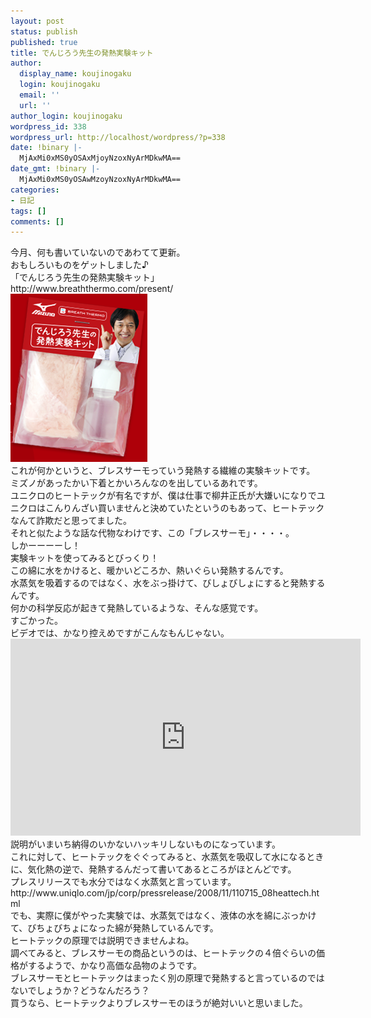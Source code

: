 ```yaml
---
layout: post
status: publish
published: true
title: でんじろう先生の発熱実験キット
author:
  display_name: koujinogaku
  login: koujinogaku
  email: ''
  url: ''
author_login: koujinogaku
wordpress_id: 338
wordpress_url: http://localhost/wordpress/?p=338
date: !binary |-
  MjAxMi0xMS0yOSAxMjoyNzoxNyArMDkwMA==
date_gmt: !binary |-
  MjAxMi0xMS0yOSAwMzoyNzoxNyArMDkwMA==
categories:
- 日記
tags: []
comments: []
---
```

<p>今月、何も書いていないのであわてて更新。<br />
おもしろいものをゲットしました♪<br />
「でんじろう先生の発熱実験キット」<br />
http://www.breaththermo.com/present/<br />
<a href="/blog/img/20121129.png" target="_blank"><img src="/blog/img/20121129.png" alt="20121129.png" border="0" width="219" height="269" /></a><br />
これが何かというと、ブレスサーモっていう発熱する繊維の実験キットです。<br />
ミズノがあったかい下着とかいろんなのを出しているあれです。<br />
ユニクロのヒートテックが有名ですが、僕は仕事で柳井正氏が大嫌いになりでユニクロはこんりんざい買いませんと決めていたというのもあって、ヒートテックなんて詐欺だと思ってました。<br />
それと似たような話な代物なわけです、この「ブレスサーモ」・・・・。<br />
しかーーーーし！<br />
実験キットを使ってみるとびっくり！<br />
この綿に水をかけると、暖かいどころか、熱いぐらい発熱するんです。<br />
水蒸気を吸着するのではなく、水をぶっ掛けて、びしょびしょにすると発熱するんです。<br />
何かの科学反応が起きて発熱しているような、そんな感覚です。<br />
すごかった。<br />
ビデオでは、かなり控えめですがこんなもんじゃない。<br />
<iframe width="560" height="315" src="http://www.youtube.com/embed/93J5IXYnqtM" frameborder="0" allowfullscreen></iframe><br />
説明がいまいち納得のいかないハッキリしないものになっています。<br />
これに対して、ヒートテックをぐぐってみると、水蒸気を吸収して水になるときに、気化熱の逆で、発熱するんだって書いてあるところがほとんどです。<br />
プレスリリースでも水分ではなく水蒸気と言っています。<br />
http://www.uniqlo.com/jp/corp/pressrelease/2008/11/110715_08heattech.html<br />
でも、実際に僕がやった実験では、水蒸気ではなく、液体の水を綿にぶっかけて、びちょびちょになった綿が発熱しているんです。<br />
ヒートテックの原理では説明できませんよね。<br />
調べてみると、ブレスサーモの商品というのは、ヒートテックの４倍ぐらいの価格がするようで、かなり高価な品物のようです。<br />
ブレスサーモとヒートテックはまったく別の原理で発熱すると言っているのではないでしょうか？どうなんだろう？<br />
買うなら、ヒートテックよりブレスサーモのほうが絶対いいと思いました。</p>
